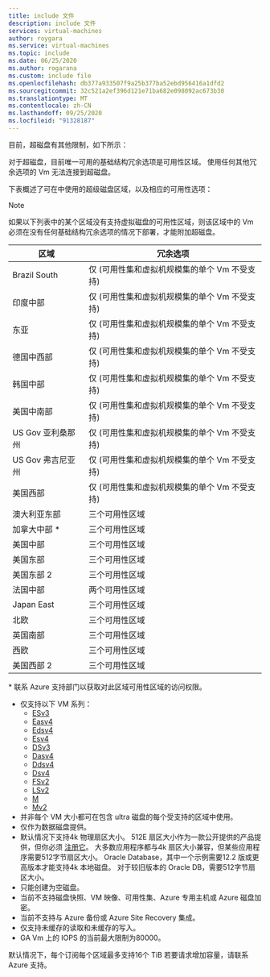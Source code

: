 ```yaml
---
title: include 文件
description: include 文件
services: virtual-machines
author: roygara
ms.service: virtual-machines
ms.topic: include
ms.date: 06/25/2020
ms.author: rogarana
ms.custom: include file
ms.openlocfilehash: db377a933507f9a25b377ba52ebd956416a1dfd2
ms.sourcegitcommit: 32c521a2ef396d121e71ba682e098092ac673b30
ms.translationtype: MT
ms.contentlocale: zh-CN
ms.lasthandoff: 09/25/2020
ms.locfileid: "91328187"
---
```

目前，超磁盘有其他限制，如下所示：

对于超磁盘，目前唯一可用的基础结构冗余选项是可用性区域。 使用任何其他冗余选项的 Vm 无法连接到超磁盘。

下表概述了可在中使用的超级磁盘区域，以及相应的可用性选项：

> [!NOTE]
> 如果以下列表中的某个区域没有支持虚拟磁盘的可用性区域，则该区域中的 Vm 必须在没有任何基础结构冗余选项的情况下部署，才能附加超磁盘。

|区域  |冗余选项  |
|---------|---------|
|Brazil South     |仅 (可用性集和虚拟机规模集的单个 Vm 不受支持) |
|印度中部     |仅 (可用性集和虚拟机规模集的单个 Vm 不受支持) |
|东亚     |仅 (可用性集和虚拟机规模集的单个 Vm 不受支持) |
|德国中西部     |仅 (可用性集和虚拟机规模集的单个 Vm 不受支持) |
|韩国中部     |仅 (可用性集和虚拟机规模集的单个 Vm 不受支持) |
|美国中南部    |仅 (可用性集和虚拟机规模集的单个 Vm 不受支持) |
|US Gov 亚利桑那州     |仅 (可用性集和虚拟机规模集的单个 Vm 不受支持) |
|US Gov 弗吉尼亚州     |仅 (可用性集和虚拟机规模集的单个 Vm 不受支持) |
|美国西部     |仅 (可用性集和虚拟机规模集的单个 Vm 不受支持)         |
|澳大利亚东部     |三个可用性区域         |
|加拿大中部 *     |三个可用性区域          |
|美国中部     |三个可用性区域          |
|美国东部     |三个可用性区域          |
|美国东部 2     |三个可用性区域         |
|法国中部    |两个可用性区域        |
|Japan East    |三个可用性区域        |
|北欧    |三个可用性区域        |
|英国南部    |三个可用性区域        |
|西欧    | 三个可用性区域|
|美国西部 2    |三个可用性区域|

\* 联系 Azure 支持部门以获取对此区域可用性区域的访问权限。

- 仅支持以下 VM 系列：
    - [ESv3](../articles/virtual-machines/ev3-esv3-series.md#esv3-series)
    - [Easv4](../articles/virtual-machines/eav4-easv4-series.md#easv4-series)
    - [Edsv4](../articles/virtual-machines/edv4-edsv4-series.md#edsv4-series)
    - [Esv4](../articles/virtual-machines/ev4-esv4-series.md#esv4-series)
    - [DSv3](../articles/virtual-machines/dv3-dsv3-series.md#dsv3-series)
    - [Dasv4](../articles/virtual-machines/dav4-dasv4-series.md#dasv4-series)
    - [Ddsv4](../articles/virtual-machines/ddv4-ddsv4-series.md#ddsv4-series)
    - [Dsv4](../articles/virtual-machines/dv4-dsv4-series.md#dsv4-series)
    - [FSv2](../articles/virtual-machines/fsv2-series.md)
    - [LSv2](../articles/virtual-machines/lsv2-series.md)
    - [M](../articles/virtual-machines/workloads/sap/hana-vm-operations-storage.md)
    - [Mv2](../articles/virtual-machines/workloads/sap/hana-vm-operations-storage.md)
- 并非每个 VM 大小都可在包含 ultra 磁盘的每个受支持的区域中使用。
- 仅作为数据磁盘提供。 
- 默认情况下支持4k 物理扇区大小。 512E 扇区大小作为一款公开提供的产品提供，但你必须 [注册它](https://aka.ms/ultradisk512e)。 大多数应用程序都与4k 扇区大小兼容，但某些应用程序需要512字节扇区大小。 Oracle Database，其中一个示例需要12.2 版或更高版本才能支持4k 本地磁盘。 对于较旧版本的 Oracle DB，需要512字节扇区大小。
- 只能创建为空磁盘。
- 当前不支持磁盘快照、VM 映像、可用性集、Azure 专用主机或 Azure 磁盘加密。
- 当前不支持与 Azure 备份或 Azure Site Recovery 集成。
- 仅支持未缓存的读取和未缓存的写入。
- GA Vm 上的 IOPS 的当前最大限制为80000。

默认情况下，每个订阅每个区域最多支持16个 TiB 若要请求增加容量，请联系 Azure 支持。
